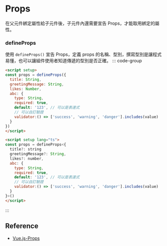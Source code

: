 # Props
在父元件綁定屬性給子元件後，子元件內還需要宣告 Props，才能取用綁定的屬性。
### defineProps
使用 `defineProps()` 宣告 Props，定義 props 的名稱、型別，撰寫型別是讓程式易懂，也可以讓組件使用者知道傳遞的型別是否正確。
::: code-group
```html [JS]
<script setup>
const props = defineProps({
  title: String,
  greetingMessage: String,
  likes: Number,
  abc: {
	type: String,
	required: true,
	default: '123', // 可以是表達式
	// 可以自訂驗證
	validator:() => ['success', 'warning', 'danger'].includes(value)
  }
})
</script>
```

```html [Typescript]
<script setup lang="ts">
const props = defineProps<{
  title?: string
  greetingMessage?: String,
  likes?: number,
  abc: {
	type: String,
	required: true,
	default: '123', // 可以是表達式
	// 可以自訂驗證
	validator:() => ['success', 'warning', 'danger'].includes(value)
  }
}>()
</script>
```
:::

## Reference
- [Vue.js-Props](https://vuejs.org/guide/components/props.html#props-declaration)